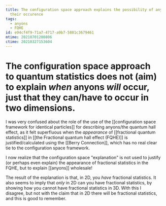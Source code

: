```yaml
---
title: The configuration space approach explains the possibility of anyons, not
  their occurence
tags:
  - anyons
  - FQHE
id: e94cf4f9-71a7-4717-a9b7-5881c3679461
mtime: 20210701200806
ctime: 20210327153604
---
```


# The configuration space approach to quantum statistics does not (aim) to explain _when_ anyons _will_ occur, just that they can/have to occur in two dimensions.

I was very confused about the role of the use of the [[configuration space framework for identical particles]] for describing anyons/the quantum hall effect, as it felt superfluous when the _appearance_ of [[fractional quantum statistics]] in  [[the Fractional quantum hall effect (FQHE)]] is justified/calculated using the [[Berry Connection]], which has no real clear tie to the configuration space framework.

I now realize that the configuration space "explanation" is not used to justify (or perhaps even explain) the appearance of fractional statistics in the FQHE, but to explain [[anyons]] wholesale!

The result of the explanation is that, in 2D, you _have_ fractional statistics. It also seems to imply that _only_ in 2D can you have fractional statistics, by showing how you cannot have fractional statistics in 3D. With this I disagree, but not with the claim that in 2D there will be  fractional statistics, and this is good to remember.
